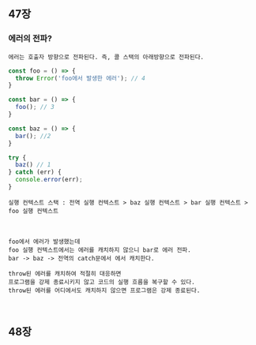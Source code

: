 ## 47장

### 에러의 전파?
  
    에러는 호출자 방향으로 전파된다. 즉, 콜 스택의 아래방향으로 전파된다.
    
```js
const foo = () => {
  throw Error('foo에서 발생한 에러'); // 4
}

const bar = () => {
  foo(); // 3
}

const baz = () => {
  bar(); //2
}

try {
  baz() // 1
} catch (err) {
  console.error(err);
}
```
    실행 컨텍스트 스택 : 전역 실행 컨텍스트 > baz 실행 컨텍스트 > bar 실행 컨텍스트 > foo 실행 컨텍스트
    
<br>
    
    foo에서 에러가 발생했는데 
    foo 실행 컨텍스트에서는 에러를 캐치하지 않으니 bar로 에러 전파.
    bar -> baz -> 전역의 catch문에서 에서 캐치한다.
    
    throw된 에러를 캐치하여 적절히 대응하면 
    프로그램을 강제 종료시키지 않고 코드의 실행 흐름을 복구할 수 있다. 
    throw된 에러를 어디에서도 캐치하지 않으면 프로그램은 강제 종료된다.

<br>

## 48장
